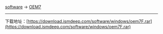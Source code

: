
[software](/software) -> [OEM7](/software/oem7)

---

下载地址：[https://download.ismdeep.com/software/windows/oem7F.rar](https://download.ismdeep.com/software/windows/oem7F.rar)